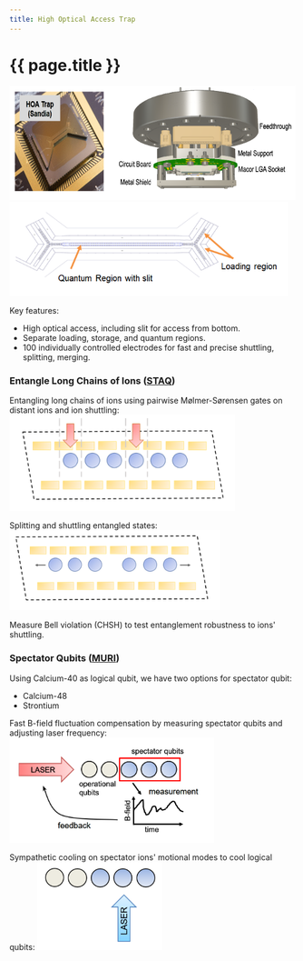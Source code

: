 ```yaml
---
title: High Optical Access Trap
---
```


# {{ page.title }}

<img src="/research/staq/SETUP1.png" alt="Setup" width="676.5" height="201" class="center">
<img src="/research/staq/SETUP2.png" alt="Setup" width="490.5" height="166.5" class="center">

Key features:
* High optical access, including slit for access from bottom.
* Separate loading, storage, and quantum regions.
* 100 individually controlled electrodes for fast and precise shuttling, splitting, merging.

### Entangle Long Chains of Ions ([STAQ](https://staq.pratt.duke.edu/))

Entangling long chains of ions using pairwise M&oslash;lmer-S&oslash;rensen gates on distant ions and ion shuttling:
<img src="/research/staq/STAQ1.png" alt="Staq1" width="398.3" height="168.3" class="center">

Splitting and shuttling entangled states:
<img src="/research/staq/STAQ2.png" alt="Setup" width="370.8" height="141.7" class="center">

Measure Bell violation (CHSH) to test entanglement robustness to ions' shuttling.

### Spectator Qubits ([MURI](https://www.onr.navy.mil/en/Education-Outreach/Sponsored-Research/University-Research-Initiatives/MURI))

Using Calcium-40 as logical qubit, we have two options for spectator qubit:
* Calcium-48
* Strontium

Fast B-field fluctuation compensation by measuring spectator qubits and adjusting laser frequency:
<img src="/research/staq/MURI1.png" alt="Setup" width="360.75" height="185.25" class="center">

Sympathetic cooling on spectator ions' motional modes to cool logical qubits:
<img src="/research/staq/MURI2.png" alt="Setup" width="220.7" height="155.3" class="center">
